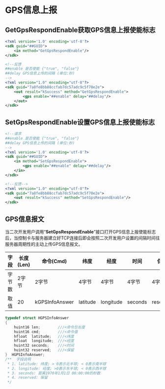 # GPS信息上报

## GetGpsRespondEnable获取GPS信息上报使能标志

```xml
<?xml version='1.0' encoding='utf-8'?>
<sdk guid="##GUID">
    <in method="GetGpsRespondEnable"/>
</sdk>

<!--反馈
##enable 是否使能 {"true", "false"}
##delay GPS信息上传的间隔 (单位:秒)
-->
<?xml version="1.0" encoding="utf-8"?>
<sdk guid="7a8fe8bb88ccfab7dc57adc9c5f70e2e">
    <out result="kSuccess" method="GetGpsRespondEnable">
        <gps enable="##enable" delay="##delay"/>
    </out>
</sdk>
```

## SetGpsRespondEnable设置GPS信息上报使能标志

```xml
<!--请求
##enable 是否使能 {"true", "false"}
##delay GPS信息上传的间隔 (单位:秒)
-->
<?xml version='1.0' encoding='utf-8'?>
<sdk guid="##GUID">
    <in method="SetGpsRespondEnable">
        <gps enable="##enable" delay="##delay"/>
    </in>
</sdk>

<!--反馈-->
<?xml version="1.0" encoding="utf-8"?>
<sdk guid="7a8fe8bb88ccfab7dc57adc9c5f70e2e">
    <out result="kSuccess" method="SetGpsRespondEnable"/>
</sdk>
```

## GPS信息报文

当二次开发用户调用“**SetGpsRespondEnable**”接口打开GPS信息上报使能标志后，当控制卡与服务器建立好TCP连接后即会按照二次开发用户设置的间隔时间往服务器周期性的主动上传GPS信息报文。

| 字段   | 长度(Len) | 命令(Cmd)      | 纬度     | 经度      | 时间    | 保留     |
| ------ | --------- | -------------- | -------- | --------- | ------- | -------- |
| 字节数 | 2字节     | 2字节          | 4字节    | 4字节     | 4字节   | 4字节    |
| 取值   | 20        | kGPSInfoAnswer | latitude | longitude | seconds | reserved |

```c++
typedef struct HGPSInfoAnswer 
{
    huint16 len;    	///<命令包长度 
    huint16 cmd;    	///<命令值 
    hfloat  latitude;  	///<纬度 
    hfloat  longitude; 	///<经度 
    huint32 seconds;  	///<时间 
    huint32 reserved;  	///<保留 
}  HGPSInfoAnswer; 
/**  字段说明
 * 1. latitude: 纬度; > 0表示北半球; < 0表示南半球
 * 2. longitude: 经度; >0表示东半球; < 0表示西半球
 * 3. seconds: 距离1970年1月1日 00:00:00的秒数
 * 4. reserved: 保留
 */
```

